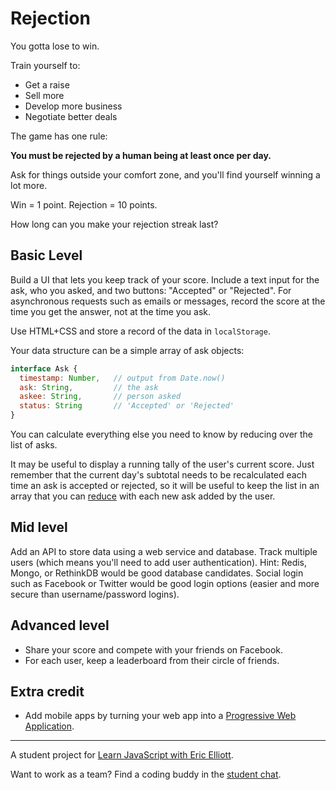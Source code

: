 Rejection
=========

You gotta lose to win.

Train yourself to:

* Get a raise
* Sell more
* Develop more business
* Negotiate better deals

The game has one rule:

**You must be rejected by a human being at least once per day.**

Ask for things outside your comfort zone, and you'll find yourself winning a lot more.

Win = 1 point.
Rejection = 10 points.

How long can you make your rejection streak last?


Basic Level
-----------

Build a UI that lets you keep track of your score. Include a text input for the
ask, who you asked, and two buttons: "Accepted" or "Rejected". For asynchronous
requests such as emails or messages, record the score at the time you get the
answer, not at the time you ask.

Use HTML+CSS and store a record of the data in `localStorage`.

Your data structure can be a simple array of ask objects:

```javascript
interface Ask {
  timestamp: Number,   // output from Date.now()
  ask: String,         // the ask
  askee: String,       // person asked
  status: String       // 'Accepted' or 'Rejected'
}
```

You can calculate everything else you need to know by reducing over the list of
asks.

It may be useful to display a running tally of the user's current score. Just
remember that the current day's subtotal needs to be recalculated each time an
ask is accepted or rejected, so it will be useful to keep the list in an array
that you can [reduce](https://developer.mozilla.org/en-US/docs/Web/JavaScript/Reference/Global_Objects/Array/Reduce) with each new ask added by the user.


Mid level
---------

Add an API to store data using a web service and database. Track multiple users
(which means you'll need to add user authentication). Hint: Redis, Mongo, or
RethinkDB would be good database candidates. Social login such as Facebook or
Twitter would be good login options (easier and more secure than username/password
logins).


Advanced level
--------------

* Share your score and compete with your friends on Facebook.
* For each user, keep a leaderboard from their circle of friends.


Extra credit
------------

* Add mobile apps by turning your web app into a [Progressive Web Application](https://medium.com/javascript-scene/why-native-apps-really-are-doomed-native-apps-are-doomed-pt-2-e035b43170e9).

---

A student project for [Learn JavaScript with Eric Elliott](https://ericelliottjs.com).

Want to work as a team? Find a coding buddy in the [student chat](https://gitter.im/learn-javascript-courses/javascript-questions).

